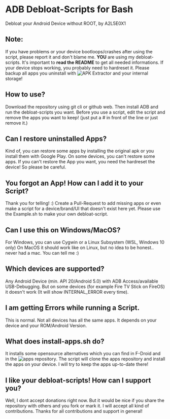 # ADB Debloat-Scripts for Bash
Debloat your Android Device without ROOT, by A2L5E0X1

## Note:
If you have problems or your device bootloops/crashes after using the script, please report it and don't blame me. **YOU** are using my debloat-scripts. It's important to **read the README** to get all needed informations. If your device stops working, you probably need to hardreset it. Please backup all apps you uninstall with ![APK Extractor](https://f-droid.org/en/packages/axp.tool.apkextractor/) and your internal storage!

## How to use?
Download the repository using git cli or github web. Then install ADB and run the debloat-scripts you want. Before you use a script, edit the script and remove the apps you want to keep! (just put a # in front of the line or just remove it.)

## Can I restore uninstalled Apps?
Kind of, you can restore some apps by installing the original apk or you install them with Google Play. On some devices, you can't restore some apps. If you can't restore the App you want, you need the hardreset the device! So please be careful.

## You forgot an App! How can I add it to your Script?
Thank you for telling! :)
Create a Pull-Request to add missing apps or even make a script for a device/brand/UI that doesn't exist here yet. Please use the Example.sh to make your own debloat-script.

## Can I use this on Windows/MacOS?
For Windows, you can use Cygwin or a Linux Subsystem (WSL, Windows 10 only)
On MacOS it should work like on Linux, but no idea to be honest.. never had a mac. You can tell me :)

## Which devices are supported?
Any Android Device (min. API 20/Android 5.0) with ADB Access/available USB-Debugging. But on some devices (for example Fire TV Stick on FireOS) it doesn't work (It will show INTERNAL_ERROR every time).

## I am getting Errors while running a Script.
This is normal. Not all devices has all the same apps. It depends on your device and your ROM/Android Version.

## What does install-apps.sh do?
It installs some opensource alternatives which you can find in F-Droid and in the ![apps repository](https://github.com/A2L5E0X1/apps). The script will clone the apps repository and install the apps on your device.
I will try to keep the apps up-to-date there!

## I like your debloat-scripts! How can I support you?
Well, I dont accept donations right now. But it would be nice if you share the repository with others and you fork or mark it.
I will accept all kind of contributions. Thanks for all contributions and support in general!
